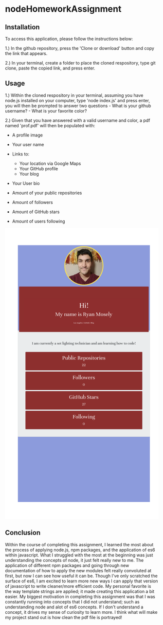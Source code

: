 # nodeHomeworkAssignment



## Installation

To access this application, please follow the instructions below:

1.)  In the github repository, press the 'Clone or download' button and copy the link that appears.

2.) In your terminal, create a folder to place the cloned respository, type git clone, paste the copied link, and press enter.

## Usage

1.) Within the cloned respository in your terminal,  assuming you have node.js installed on your computer, type 'node index.js' and press enter, you will then be prompted to answer two questions
                - What is your github username?
                - What is your favorite color?
                
2.) Given that you have answered with a valid username and color, a pdf named 'prof.pdf' will then be populated with:
        
- A profile image
- Your user name
         
- Links to:

    * Your location via Google Maps
    * Your GitHub profile
    * Your blog
- Your User bio
- Amount of your public repositories
- Amount of followers
- Amount of GitHub stars
- Amount of users following

![ProfileImage](profRyanMosely.png)
                
## Conclusion

Within the course of completing this assignment, I learned the most about the process of applying node.js, npm packages, and the application of es6 within javascript. What I struggled with the most at the beginning was just understanding the concepts of node, it just felt really new to me. The application of different npm packages and going through new documentation of how to apply the new modules felt really convoluted at first, but now I can see how useful it can be. Though I've only scratched the surface of es6, I am excited to learn more new ways I can apply that version of javascript to write cleaner/more efficient code. My personal favorite is the way template strings are applied; it made creating this application a bit easier. My biggest motivation in completing this assignment was that I was constantly running into concepts that I did not understand; such as understanding node and alot of es6 concepts. If I don't understand a concept, it drives my sense of curiosity to learn more. I think what will make my project stand out is how clean the pdf file is portrayed!
